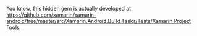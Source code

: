 You know, this hidden gem is actually developed at 
https://github.com/xamarin/xamarin-android/tree/master/src/Xamarin.Android.Build.Tasks/Tests/Xamarin.ProjectTools

